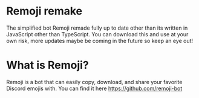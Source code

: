 # Remoji remake
The simplified bot Remoji remade fully up to date other than its written in JavaScript other than TypeScript. You can download this and use at your own risk, more updates maybe be coming in the future so keep an eye out!
# What is Remoji?
Remoji is a bot that can easily copy, download, and share your favorite Discord emojis with. You can find it here https://github.com/remoji-bot
